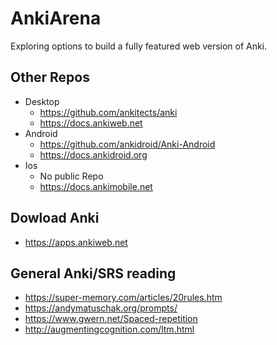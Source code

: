 # AnkiArena
Exploring options to build a fully featured web version of Anki.

## Other Repos
* Desktop 
  - https://github.com/ankitects/anki 
  - https://docs.ankiweb.net
* Android 
  - https://github.com/ankidroid/Anki-Android 
  - https://docs.ankidroid.org
* Ios 
  - No public Repo
  - https://docs.ankimobile.net


## Dowload Anki
* https://apps.ankiweb.net


## General Anki/SRS reading
* https://super-memory.com/articles/20rules.htm
* https://andymatuschak.org/prompts/
* https://www.gwern.net/Spaced-repetition
* http://augmentingcognition.com/ltm.html
